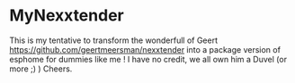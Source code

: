 # MyNexxtender
This is my tentative to transform the wonderfull of Geert https://github.com/geertmeersman/nexxtender into a package version of esphome for dummies like me !
I have no credit, we all own him a Duvel (or more ;) )
Cheers.

